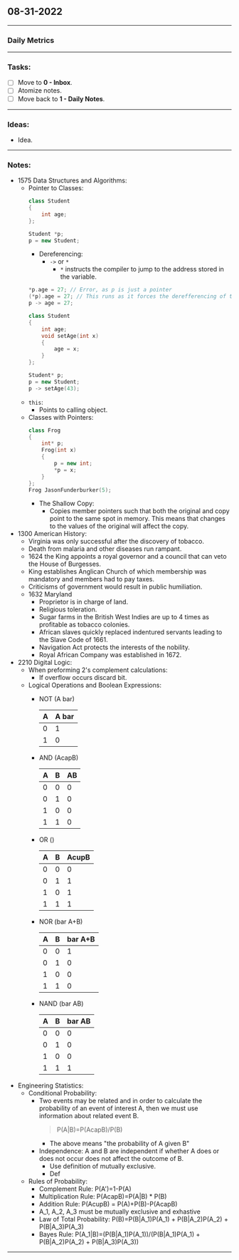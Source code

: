 ## 08-31-2022
---
### Daily Metrics
---
### Tasks:
- [ ] Move to **0 - Inbox**.
- [ ] Atomize notes.
- [ ] Move back to **1 - Daily Notes**.
---
### Ideas:
- Idea.
---
### Notes:
- 1575 Data Structures and Algorithms:
	- Pointer to Classes:
		```cpp
		class Student
		{
			int age;
		};
		
		Student *p;
		p = new Student;
		```
		- Dereferencing:
			- `->` or `*`
				- `*` instructs the compiler to jump to the address stored in the variable. 
		```cpp
		*p.age = 27; // Error, as p is just a pointer
		(*p).age = 27; // This runs as it forces the derefferencing of the pointer first.
		p -> age = 27;
		```
		```cpp
		class Student
		{
			int age;
			void setAge(int x)
			{
				age = x;
			}
		};
		
		Student* p;
		p = new Student;
		p -> setAge(43);
		```
	- `this`:
		- Points to calling object.
	- Classes with Pointers:
		```cpp
		class Frog
		{
			int* p;
			Frog(int x)
			{
				p = new int;
				*p = x;
			}
		};
		Frog JasonFunderburker(5);
		```
		- The Shallow Copy:
			- Copies member pointers such that both the original and copy point to the same spot in memory. This means that changes to the values of the original will affect the copy.
- 1300 American History:
	- Virginia was only successful after the discovery of tobacco.
	- Death from malaria and other diseases run rampant.
	- 1624 the King appoints a royal governor and a council that can veto the House of Burgesses.
	- King establishes Anglican Church of which membership was mandatory and members had to pay taxes.
	- Criticisms of government would result in public humiliation.
	- 1632 Maryland
		- Proprietor is in charge of land. 
		- Religious toleration.
		- Sugar farms in the British West Indies are up to 4 times as profitable as tobacco colonies.
		- African slaves quickly replaced indentured servants leading to the Slave Code of 1661.
		- Navigation Act protects the interests of the nobility.
		- Royal African Company was established in 1672.
- 2210 Digital Logic:
	- When preforming 2's complement calculations:
		- If overflow occurs discard bit.
	- Logical Operations and Boolean Expressions:
		- NOT (A bar)

			| A   | A bar |
			| --- | ----- |
			| 0   | 1     |
			| 1   | 0     |
		
		- AND (AcapB)

			| A   | B   | AB |
			| --- | --- | ----- |
			| 0   | 0   | 0     |
			| 0   | 1   | 0     |
			| 1   | 0   | 0     |
			| 1   | 1   | 0     | 

		- OR ()

			| A   | B   | AcupB |
			| --- | --- | ----- |
			| 0   | 0   | 0     |
			| 0   | 1   | 1     |
			| 1   | 0   | 1     |
			| 1   | 1   | 1     | 

		- NOR (bar A+B)
		
			| A   | B   | bar A+B |
			| --- | --- | --------- |
			| 0   | 0   | 1         | 
			| 0   | 1   | 0         |
			| 1   | 0   | 0         |
			| 1   | 1   | 0         |

		- NAND (bar AB)

			| A   | B   | bar AB |
			| --- | --- | ------ |
			| 0   | 0   | 0      |
			| 0   | 1   | 0      |
			| 1   | 0   | 0      |
			| 1   | 1   | 1      |
- Engineering Statistics:
	- Conditional Probability:
		- Two events may be related and in order to calculate the probability of an event of interest A, then we must use information about related event B.
			> P(A|B)=P(AcapB)/P(B)
			- The above means "the probability of A given B"
		- Independence: A and B are independent if whether A does or does not occur does not affect the outcome of B.
			- Use definition of mutually exclusive.
			- Def
	- Rules of Probability:
		- Complement Rule: P(A')=1-P(A)
		- Multiplication Rule: P(AcapB)=P(A|B) * P(B) 
		- Addition Rule: P(AcupB) = P(A)+P(B)-P(AcapB)
		- A_1, A_2, A_3 must be mutually exclusive and exhastive
		- Law of Total Probability:  P(B)=P(B|A_1)P(A_1) + P(B|A_2)P(A_2) + P(B|A_3)P(A_3)
		- Bayes Rule: P(A_1|B)=(P(B|A_1)P(A_1))/(P(B|A_1)P(A_1) + P(B|A_2)P(A_2) + P(B|A_3)P(A_3))
---
